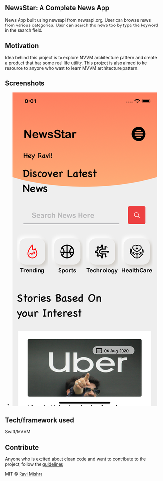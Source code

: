 ## NewsStar: A Complete News App
News App built using newsapi from newsapi.org. User can browse news
from various categories. User can search the news too by type the keyword
in the search field.

## Motivation
Idea behind this project is to explore MVVM architecture pattern and create a product that has some real life utility. This project is also aimed to be resource to anyone who want to learn MVVM architecture pattern.

## Screenshots
- ![NewsStar_ios screenshots](demo/newstar_home2.png)

## Tech/framework used
Swift/MVVM

## Contribute
Anyone who is excited about clean code and want to contribute to the project, follow the [guidelines](https://github.com/stanmishra/NewsStar_ios)


MIT © [Ravi Mishra]()
